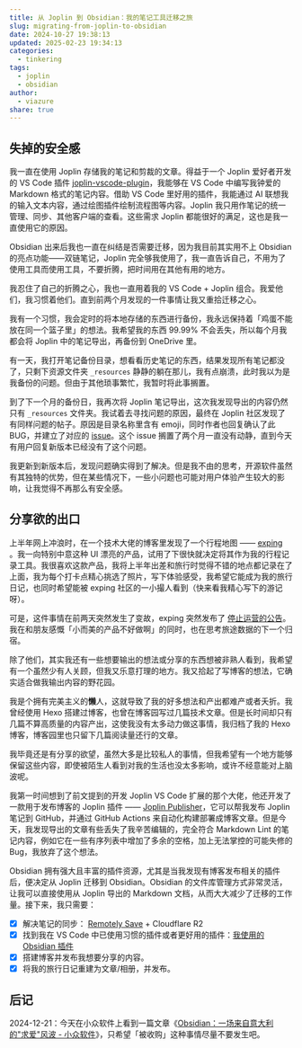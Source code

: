 ```yaml
---
title: 从 Joplin 到 Obsidian：我的笔记工具迁移之旅
slug: migrating-from-joplin-to-obsidian
date: 2024-10-27 19:38:13
updated: 2025-02-23 19:34:13
categories:
  - tinkering
tags:
  - joplin
  - obsidian
author:
  - viazure
share: true
---
```


## 失掉的安全感

我一直在使用 Joplin 存储我的笔记和剪裁的文章。得益于一个 Joplin 爱好者开发的 VS Code 插件 [joplin-vscode-plugin](https://marketplace.visualstudio.com/items?itemName=rxliuli.joplin-vscode-plugin)，我能够在 VS Code 中编写我钟爱的 Markdown 格式的笔记内容。借助 VS Code 里好用的插件，我能通过 AI 联想我的输入文本内容，通过绘图插件绘制流程图等内容。Joplin 我只用作笔记的统一管理、同步、其他客户端的查看。这些需求 Joplin 都能很好的满足，这也是我一直使用它的原因。

Obsidian 出来后我也一直在纠结是否需要迁移，因为我目前其实用不上 Obsidian 的亮点功能——双链笔记，Joplin 完全够我使用了，我一直告诉自己，不用为了使用工具而使用工具，不要折腾，把时间用在其他有用的地方。

我忍住了自己的折腾之心，我也一直用着我的 VS Code + Joplin 组合。我爱他们，我习惯着他们。直到前两个月发现的一件事情让我又重拾迁移之心。

我有一个习惯，我会定时的将本地存储的东西进行备份，我永远保持着「鸡蛋不能放在同一个篮子里」的想法。我希望我的东西 99.99% 不会丢失，所以每个月我都会将 Joplin 中的笔记导出，再备份到 OneDrive 里。

有一天，我打开笔记备份目录，想看看历史笔记的东西，结果发现所有笔记都没了，只剩下资源文件夹 `_resources` 静静的躺在那儿，我有点崩溃，此时我以为是我备份的问题。但由于其他琐事繁忙，我暂时将此事搁置。

到了下一个月的备份日，我再次将 Joplin 笔记导出，这次我发现导出的内容仍然只有 `_resources` 文件夹。我试着去寻找问题的原因，最终在 Joplin 社区发现了有同样问题的帖子。原因是目录名称里含有 emoji，同时作者也回复确认了此 BUG，并建立了对应的 [issue](https://github.com/laurent22/joplin/issues/11110)。这个 issue 搁置了两个月一直没有动静，直到今天有用户回复新版本已经没有了这个问题。

我更新到新版本后，发现问题确实得到了解决。但是我不由的思考，开源软件虽然有其独特的优势，但在某些情况下，一些小问题也可能对用户体验产生较大的影响，让我觉得不再那么有安全感。

## 分享欲的出口

上半年网上冲浪时，在一个技术大佬的博客里发现了一个行程地图 —— [exping](https://exping.world/) 。我一向特别中意这种 UI 漂亮的产品，试用了下很快就决定将其作为我的行程记录工具。我很喜欢这款产品，我将上半年出差和旅行时觉得不错的地点都记录在了上面，我为每个打卡点精心挑选了照片，写下体验感受，我希望它能成为我的旅行日记，也同时希望能被 exping 社区的一小撮人看到（快来看我精心写下的游记呀）。

可是，这件事情在前两天突然发生了变故，exping 突然发布了 [停止运营的公告](https://exping.world/zh/goodbye)。我在和朋友感慨「小而美的产品不好做啊」的同时，也在思考旅途数据的下一个归宿。

除了他们，其实我还有一些想要输出的想法或分享的东西想被非熟人看到，我希望有一个虽然少有人关顾，但我又乐意打理的地方。我又拾起了写博客的想法，它确实适合做我输出内容的野花园。

我是个拥有完美主义的**懒**人，这就导致了我的好多想法和产出都难产或者夭折。我曾经使用 Hexo 搭建过博客，也曾在博客园写过几篇技术文章。但是长时间却只有几篇不算高质量的内容产出，这使我没有太多动力做这事情，我归档了我的 Hexo 博客，博客园里也只留下几篇阅读量还行的文章。

我毕竟还是有分享的欲望，虽然大多是比较私人的事情，但我希望有一个地方能够保留这些内容，即使被陌生人看到对我的生活也没太多影响，或许不经意能对上脑波呢。

我第一时间想到了前文提到的开发 Joplin VS Code 扩展的那个大佬，他还开发了一款用于发布博客的 Joplin 插件 —— [Joplin Publisher](https://joplin-utils.rxliuli.com/zh-CN/joplin-publisher/)，它可以帮我发布 Joplin 笔记到 GitHub，并通过 GitHub Actions 来自动化构建部署成博客文章。但是今天，我发现导出的文章有些丢失了我辛苦编辑的，完全符合 Markdown Lint 的笔记内容，例如它在一些有序列表中增加了多余的空格，加上无法掌控的可能失修的 Bug，我放弃了这个想法。

Obsidian 拥有强大且丰富的插件资源，尤其是当我发现有博客发布相关的插件后，便决定从 Joplin 迁移到 Obsidian。Obsidian 的文件库管理方式非常灵活，让我可以直接使用从 Joplin 导出的 Markdown 文档，从而大大减少了迁移的工作量。接下来，我只需要：

- [x] 解决笔记的同步： [Remotely Save](https://github.com/remotely-save/remotely-save) + Cloudflare R2
- [x] 找到我在 VS Code 中已使用习惯的插件或者更好用的插件：[我使用的 Obsidian 插件](https://viazure.cc/posts/obsidian-plugins-i-use/)
- [x] 搭建博客并发布我想要分享的内容。
- [x] 将我的旅行日记重建为文章/相册，并发布。

## 后记

2024-12-21：今天在小众软件上看到一篇文章《[Obsidian：一场来自意大利的"求爱"风波 - 小众软件](https://www.appinn.com/obsidian-and-bending-spoons/)》，只希望「被收购」这种事情尽量不要发生吧。
